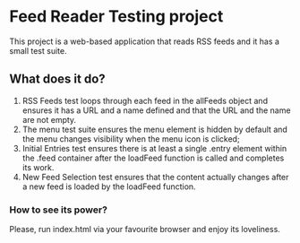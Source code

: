 # Feed Reader Testing project

This project is a web-based application that reads RSS feeds and it has a small test suite. 


## What does it do?

1. RSS Feeds test loops through each feed in the allFeeds object and ensures it has a URL and a name defined and that the URL and the name are not empty.
2. The menu test suite ensures the menu element is hidden by default and the menu changes visibility when the menu icon is clicked;
3. Initial Entries test ensures there is at least a single .entry element within the .feed container after the loadFeed function is called and completes its work. 
4. New Feed Selection test ensures that the content actually changes after a new feed is loaded by the loadFeed function.

### How to see its power?

Please, run index.html via your favourite browser and enjoy its loveliness.